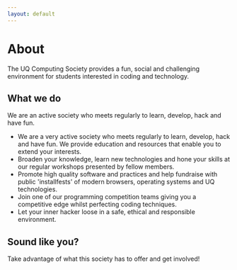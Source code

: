 ```yaml
---
layout: default
---
```

# About

The UQ Computing Society provides a fun, social and challenging environment for students interested in coding and technology.

## What we do
We are an active society who meets regularly to learn, develop, hack and have fun.

- We are a very active society who meets regularly to learn, develop, hack and have fun. We provide education and resources that enable you to extend your interests.
- Broaden your knowledge, learn new technologies and hone your skills at our regular workshops presented by fellow members.
- Promote high quality software and practices and help fundraise with public 'installfests' of modern browsers, operating systems and UQ technologies.
- Join one of our programming competition teams giving you a competitive edge whilst perfecting coding techniques.
- Let your inner hacker loose in a safe, ethical and responsible environment.

## Sound like you?
Take advantage of what this society has to offer and get involved!

